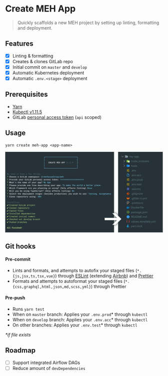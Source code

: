 # Create MEH App

> Quickly scaffolds a new MEH project by setting up linting, formatting and deployment.

## Features

- [x] Linting & formatting
- [x] Creates & clones GitLab repo
- [x] Initial commit on `master` and `develop`
- [x] Automatic Kubernetes deployment
- [x] Automatic `.env.<stage>` deployment

## Prerequisites

- [Yarn](https://yarnpkg.com/)
- [Kubectl v1.11.5](https://storage.googleapis.com/kubernetes-release/release/v1.11.5/bin/darwin/amd64/kubectl)
- GitLab [personal access token](https://gitlab.com/profile/personal_access_tokens) (`api` scoped)

## Usage

```shell
yarn create meh-app <app-name>
```

![Screenshot](docs/screenshot.png)

## Git hooks

#### Pre-commit

- Lints and formats, and attempts to autofix your staged files (`*.{js,jsx,ts,tsx,vue}`) through [ESLint](https://eslint.org/) (extending [Airbnb](https://github.com/airbnb/javascript#readme)) and [Prettier](https://prettier.io/)
- Formats and attempts to autoformat your staged files (`*.{css,graphql,html,json,md,scss,yml}`) through Prettier

#### Pre-push

- Runs `yarn test`
- When on `master` branch: Applies your `.env.prod`\* through `kubectl`
- When on `develop` branch: Applies your `.env.acc`\* through `kubectl`
- On other branches: Applies your `.env.test`\* through `kubectl`

_\*if file exists_

## Roadmap

- [ ] Support integrated Airflow DAGs
- [ ] Reduce amount of `devDependencies`

